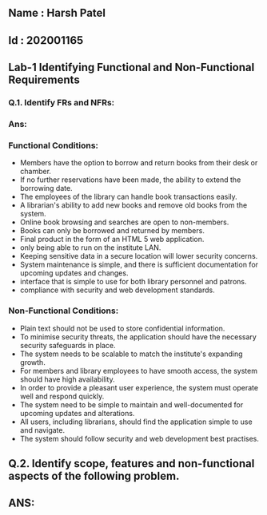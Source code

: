 ## Name : Harsh Patel
## Id : 202001165
## Lab-1 Identifying Functional and Non-Functional Requirements



### Q.1. Identify FRs and NFRs:
### Ans:

### **Functional Conditions:**
- Members have the option to borrow and return books from their desk or chamber.<br />
- If no further reservations have been made, the ability to extend the borrowing date.<br />
- The employees of the library can handle book transactions easily.<br />
- A librarian's ability to add new books and remove old books from the system.<br />
- Online book browsing and searches are open to non-members.<br />
- Books can only be borrowed and returned by members.<br />
- Final product in the form of an HTML 5 web application.<br />
- only being able to run on the institute LAN.<br />
- Keeping sensitive data in a secure location will lower security concerns.<br />
- System maintenance is simple, and there is sufficient documentation for upcoming updates and changes.<br />
- interface that is simple to use for both library personnel and patrons.<br />
- compliance with security and web development standards.<br />


### **Non-Functional Conditions:**

- Plain text should not be used to store confidential information.<br />
- To minimise security threats, the application should have the necessary security safeguards in place.<br />
- The system needs to be scalable to match the institute's expanding growth.<br />
- For members and library employees to have smooth access, the system should have high availability.<br />
- In order to provide a pleasant user experience, the system must operate well and respond quickly.<br />
- The system need to be simple to maintain and well-documented for upcoming updates and alterations.<br />
- All users, including librarians, should find the application simple to use and navigate.<br />
- The system should follow security and web development best practises.<br />


## Q.2. Identify scope, features and non-functional aspects of the following problem.
## ANS:


